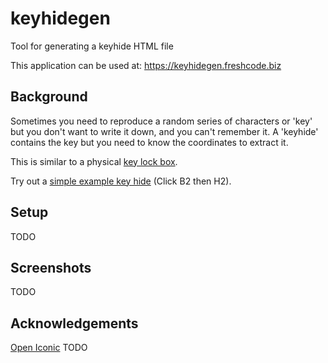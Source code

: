 # keyhidegen
Tool for generating a keyhide HTML file

This application can be used at: https://keyhidegen.freshcode.biz

## Background
Sometimes you need to reproduce a random series of characters or 'key' but you don't want to write it down, and you can't remember it.
A 'keyhide' contains the key but you need to know the coordinates to extract it.

This is similar to a physical [key lock box](https://www.google.com/search?q=key+lock+box&tbm=isch).

Try out a [simple example key hide](https://keyhidegen.freshcode.biz/example.html) (Click B2 then H2).

## Setup
TODO

## Screenshots
TODO

## Acknowledgements
[Open Iconic](https://useiconic.com/open)
TODO